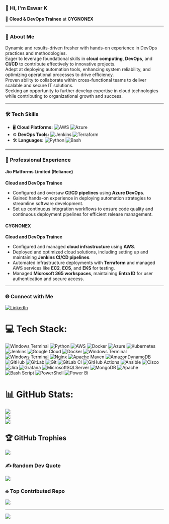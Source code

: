 ### 👋 Hi, I'm **Eswar K**  
🚀 **Cloud & DevOps Trainee** at **CYGNONEX**  

---

### 🌟 **About Me**  
Dynamic and results-driven fresher with hands-on experience in DevOps practices and methodologies.  
Eager to leverage foundational skills in **cloud computing**, **DevOps**, and **CI/CD** to contribute effectively to innovative projects.  
Adept at deploying automation tools, enhancing system reliability, and optimizing operational processes to drive efficiency.  
Proven ability to collaborate within cross-functional teams to deliver scalable and secure IT solutions.  
Seeking an opportunity to further develop expertise in cloud technologies while contributing to organizational growth and success.

---

### 🛠️ **Tech Skills**  
- 🖥️ **Cloud Platforms:** ![AWS](https://img.shields.io/badge/AWS-%23FF9900.svg?style=flat&logo=amazon-aws&logoColor=white) ![Azure](https://img.shields.io/badge/Azure-%230072C6.svg?style=flat&logo=microsoftazure&logoColor=white)  
- ⚙️ **DevOps Tools:** ![Jenkins](https://img.shields.io/badge/Jenkins-%232C5263.svg?style=flat&logo=jenkins&logoColor=white) ![Terraform](https://img.shields.io/badge/Terraform-%23623CE4.svg?style=flat&logo=terraform&logoColor=white)  
- 🛠️ **Languages:** ![Python](https://img.shields.io/badge/Python-%233776AB.svg?style=flat&logo=python&logoColor=ffdd54) ![Bash](https://img.shields.io/badge/Bash-%23121011.svg?style=flat&logo=gnu-bash&logoColor=white)  

---

### 💼 **Professional Experience**  

#### **Jio Platforms Limited (Reliance)**  
**Cloud and DevOps Trainee**  
- Configured and oversaw **CI/CD pipelines** using **Azure DevOps**.  
- Gained hands-on experience in deploying automation strategies to streamline software development.  
- Set up continuous integration workflows to ensure code quality and continuous deployment pipelines for efficient release management.  

#### **CYGNONEX**  
**Cloud and DevOps Trainee**  
- Configured and managed **cloud infrastructure** using **AWS**.  
- Deployed and optimized cloud solutions, including setting up and maintaining **Jenkins CI/CD pipelines**.  
- Automated infrastructure deployments with **Terraform** and managed AWS services like **EC2**, **ECS**, and **EKS** for testing.  
- Managed **Microsoft 365 workspaces**, maintaining **Entra ID** for user authentication and secure access.

---

### 🌐 **Connect with Me**  
[![LinkedIn](https://img.shields.io/badge/LinkedIn-%230077B5.svg?style=flat&logo=linkedin&logoColor=white)](https://linkedin.com/in/eswarkrishnamoorthy)  


# 💻 Tech Stack:
![Windows Terminal](https://img.shields.io/badge/Windows%20Terminal-%234D4D4D.svg?style=for-the-badge&logo=windows-terminal&logoColor=white) ![Python](https://img.shields.io/badge/python-3670A0?style=for-the-badge&logo=python&logoColor=ffdd54) ![AWS](https://img.shields.io/badge/AWS-%23FF9900.svg?style=for-the-badge&logo=amazon-aws&logoColor=white) ![Docker](https://img.shields.io/badge/docker-%230db7ed.svg?style=for-the-badge&logo=docker&logoColor=white) ![Azure](https://img.shields.io/badge/azure-%230072C6.svg?style=for-the-badge&logo=microsoftazure&logoColor=white) ![Kubernetes](https://img.shields.io/badge/kubernetes-%23326ce5.svg?style=for-the-badge&logo=kubernetes&logoColor=white) ![Jenkins](https://img.shields.io/badge/jenkins-%232C5263.svg?style=for-the-badge&logo=jenkins&logoColor=white) ![Google Cloud](https://img.shields.io/badge/GoogleCloud-%234285F4.svg?style=for-the-badge&logo=google-cloud&logoColor=white) ![Docker](https://img.shields.io/badge/docker-%230db7ed.svg?style=for-the-badge&logo=docker&logoColor=white) ![Windows Terminal](https://img.shields.io/badge/Windows%20Terminal-%234D4D4D.svg?style=for-the-badge&logo=windows-terminal&logoColor=white) ![Windows Terminal](https://img.shields.io/badge/Windows%20Terminal-%234D4D4D.svg?style=for-the-badge&logo=windows-terminal&logoColor=white) ![Nginx](https://img.shields.io/badge/nginx-%23009639.svg?style=for-the-badge&logo=nginx&logoColor=white) ![Apache Maven](https://img.shields.io/badge/Apache%20Maven-C71A36?style=for-the-badge&logo=Apache%20Maven&logoColor=white) ![AmazonDynamoDB](https://img.shields.io/badge/Amazon%20DynamoDB-4053D6?style=for-the-badge&logo=Amazon%20DynamoDB&logoColor=white) ![GitHub](https://img.shields.io/badge/github-%23121011.svg?style=for-the-badge&logo=github&logoColor=white) ![GitLab](https://img.shields.io/badge/gitlab-%23181717.svg?style=for-the-badge&logo=gitlab&logoColor=white) ![Git](https://img.shields.io/badge/git-%23F05033.svg?style=for-the-badge&logo=git&logoColor=white) ![GitLab CI](https://img.shields.io/badge/gitlab%20CI-%23181717.svg?style=for-the-badge&logo=gitlab&logoColor=white) ![GitHub Actions](https://img.shields.io/badge/github%20actions-%232671E5.svg?style=for-the-badge&logo=githubactions&logoColor=white) ![Ansible](https://img.shields.io/badge/ansible-%231A1918.svg?style=for-the-badge&logo=ansible&logoColor=white) ![Cisco](https://img.shields.io/badge/cisco-%23049fd9.svg?style=for-the-badge&logo=cisco&logoColor=black) ![Jira](https://img.shields.io/badge/jira-%230A0FFF.svg?style=for-the-badge&logo=jira&logoColor=white) ![Grafana](https://img.shields.io/badge/grafana-%23F46800.svg?style=for-the-badge&logo=grafana&logoColor=white) ![MicrosoftSQLServer](https://img.shields.io/badge/Microsoft%20SQL%20Server-CC2927?style=for-the-badge&logo=microsoft%20sql%20server&logoColor=white) ![MongoDB](https://img.shields.io/badge/MongoDB-%234ea94b.svg?style=for-the-badge&logo=mongodb&logoColor=white) ![Apache](https://img.shields.io/badge/apache-%23D42029.svg?style=for-the-badge&logo=apache&logoColor=white) ![Bash Script](https://img.shields.io/badge/bash_script-%23121011.svg?style=for-the-badge&logo=gnu-bash&logoColor=white) ![PowerShell](https://img.shields.io/badge/PowerShell-%235391FE.svg?style=for-the-badge&logo=powershell&logoColor=white) ![Power Bi](https://img.shields.io/badge/power_bi-F2C811?style=for-the-badge&logo=powerbi&logoColor=black)
# 📊 GitHub Stats:
![](https://github-readme-stats.vercel.app/api?username=eswarr15&theme=github_dark_dimmed&hide_border=false&include_all_commits=true&count_private=false)<br/>
![](https://github-readme-streak-stats.herokuapp.com/?user=eswarr15&theme=github_dark_dimmed&hide_border=false)<br/>
![](https://github-readme-stats.vercel.app/api/top-langs/?username=eswarr15&theme=github_dark_dimmed&hide_border=false&include_all_commits=true&count_private=false&layout=compact)

## 🏆 GitHub Trophies
![](https://github-profile-trophy.vercel.app/?username=eswarr15&theme=radical&no-frame=false&no-bg=true&margin-w=4)

### ✍️ Random Dev Quote
![](https://quotes-github-readme.vercel.app/api?type=horizontal&theme=radical)

### 🔝 Top Contributed Repo
![](https://github-contributor-stats.vercel.app/api?username=eswarr15&limit=5&theme=dark&combine_all_yearly_contributions=true)

---
[![](https://visitcount.itsvg.in/api?id=eswarr15&icon=0&color=0)](https://visitcount.itsvg.in)

<!-- Proudly created with GPRM ( https://gprm.itsvg.in ) -->
